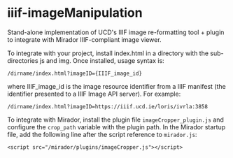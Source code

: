 # iiif-imageManipulation
Stand-alone implementation of UCD's IIIF image re-formatting tool + plugin to integrate with Mirador IIIF-compliant image viewer.

To integrate with your project, install index.html in a directory with the sub-directories js and img. Once installed, usage syntax is:

```
/dirname/index.html?imageID={IIIF_image_id}
```
where IIIF_image_id is the image resource identifier from a IIIF manifest (the identifier presented to a IIIF Image API server). For example:
```
/dirname/index.html?imageID=https://iiif.ucd.ie/loris/ivrla:3858
```
To integrate with Mirador, install the plugin file ```imageCropper_plugin.js``` and configure the ```crop_path``` variable with the plugin path. In the Mirador startup file, add the following line after the script reference to ```mirador.js```:

```<script src="/mirador/plugins/imageCropper.js"></script>```
